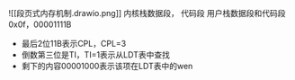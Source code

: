 ![[段页式内存机制.drawio.png]]
内核栈数据段， 代码段
用户栈数据段和代码段0x0f，00001111B
+ 最后2位11B表示CPL，CPL=3
+ 倒数第三位是TI，TI=1表示从LDT表中查找
+ 剩下的内容00001000表示该项在LDT表中的wen